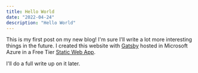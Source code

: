 ```yaml
---
title: Hello World
date: "2022-04-24"
description: "Hello World"
---
```


This is my first post on my new blog! I'm sure I'll write a lot more interesting things in the future. I created this website with [Gatsby](https://www.gatsbyjs.com/) hosted in Microsoft Azure in a Free Tier [Static Web App](https://docs.microsoft.com/en-us/azure/static-web-apps/overview).

I'll do a full write up on it later.
